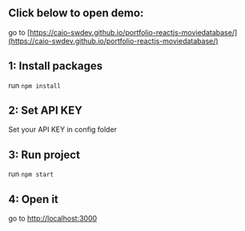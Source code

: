 ## Click below to open demo:

go to [https://caio-swdev.github.io/portfolio-reactjs-moviedatabase/](https://caio-swdev.github.io/portfolio-reactjs-moviedatabase/)

## 1: Install packages

run `npm install`

## 2: Set API KEY

Set your API KEY in config folder

## 3: Run project

run `npm start`

## 4: Open it

go to [http://localhost:3000](http://localhost:3000)
